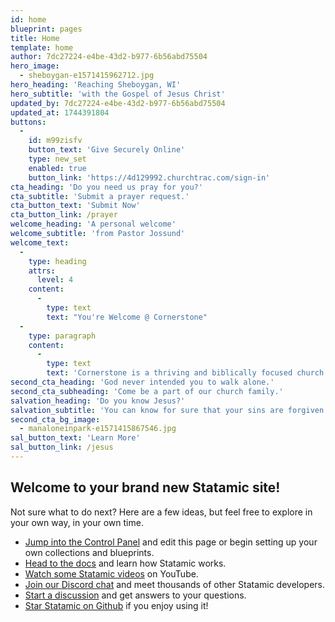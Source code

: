 ```yaml
---
id: home
blueprint: pages
title: Home
template: home
author: 7dc27224-e4be-43d2-b977-6b56abd75504
hero_image:
  - sheboygan-e1571415962712.jpg
hero_heading: 'Reaching Sheboygan, WI'
hero_subtitle: 'with the Gospel of Jesus Christ'
updated_by: 7dc27224-e4be-43d2-b977-6b56abd75504
updated_at: 1744391804
buttons:
  -
    id: m99zisfv
    button_text: 'Give Securely Online'
    type: new_set
    enabled: true
    button_link: 'https://4d129992.churchtrac.com/sign-in'
cta_heading: 'Do you need us pray for you?'
cta_subtitle: 'Submit a prayer request.'
cta_button_text: 'Submit Now'
cta_button_link: /prayer
welcome_heading: 'A personal welcome'
welcome_subtitle: 'from Pastor Jossund'
welcome_text:
  -
    type: heading
    attrs:
      level: 4
    content:
      -
        type: text
        text: "You're Welcome @ Cornerstone"
  -
    type: paragraph
    content:
      -
        type: text
        text: 'Cornerstone is a thriving and biblically focused church. We have found God’s Word to be true and are building on its sure foundation. God has added many wonderful people since we started in 2011. Join us for our next worship service and we believe you will be drawn to praise God with us for the great things He has done!'
second_cta_heading: 'God never intended you to walk alone.'
second_cta_subheading: 'Come be a part of our church family.'
salvation_heading: 'Do you know Jesus?'
salvation_subtitle: 'You can know for sure that your sins are forgiven.'
second_cta_bg_image:
  - manaloneinpark-e1571415867546.jpg
sal_button_text: 'Learn More'
sal_button_link: /jesus
---
```

## Welcome to your brand new Statamic site!

Not sure what to do next? Here are a few ideas, but feel free to explore in your own way, in your own time.

- [Jump into the Control Panel](/cp) and edit this page or begin setting up your own collections and blueprints.
- [Head to the docs](https://statamic.dev) and learn how Statamic works.
- [Watch some Statamic videos](https://youtube.com/statamic) on YouTube.
- [Join our Discord chat](https://statamic.com/discord) and meet thousands of other Statamic developers.
- [Start a discussion](https://github.com/statamic/cms/discussions) and get answers to your questions.
- [Star Statamic on Github](https://github.com/statamic/cms) if you enjoy using it!
